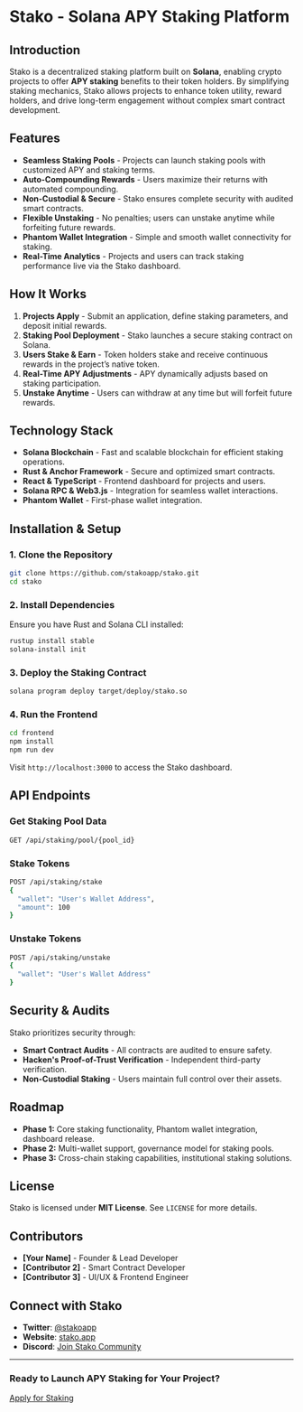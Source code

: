 # Stako - Solana APY Staking Platform

## Introduction
Stako is a decentralized staking platform built on **Solana**, enabling crypto projects to offer **APY staking** benefits to their token holders. By simplifying staking mechanics, Stako allows projects to enhance token utility, reward holders, and drive long-term engagement without complex smart contract development.

## Features
- **Seamless Staking Pools** - Projects can launch staking pools with customized APY and staking terms.
- **Auto-Compounding Rewards** - Users maximize their returns with automated compounding.
- **Non-Custodial & Secure** - Stako ensures complete security with audited smart contracts.
- **Flexible Unstaking** - No penalties; users can unstake anytime while forfeiting future rewards.
- **Phantom Wallet Integration** - Simple and smooth wallet connectivity for staking.
- **Real-Time Analytics** - Projects and users can track staking performance live via the Stako dashboard.

## How It Works
1. **Projects Apply** - Submit an application, define staking parameters, and deposit initial rewards.
2. **Staking Pool Deployment** - Stako launches a secure staking contract on Solana.
3. **Users Stake & Earn** - Token holders stake and receive continuous rewards in the project’s native token.
4. **Real-Time APY Adjustments** - APY dynamically adjusts based on staking participation.
5. **Unstake Anytime** - Users can withdraw at any time but will forfeit future rewards.

## Technology Stack
- **Solana Blockchain** - Fast and scalable blockchain for efficient staking operations.
- **Rust & Anchor Framework** - Secure and optimized smart contracts.
- **React & TypeScript** - Frontend dashboard for projects and users.
- **Solana RPC & Web3.js** - Integration for seamless wallet interactions.
- **Phantom Wallet** - First-phase wallet integration.

## Installation & Setup
### 1. Clone the Repository
```sh
git clone https://github.com/stakoapp/stako.git
cd stako
```

### 2. Install Dependencies
Ensure you have Rust and Solana CLI installed:
```sh
rustup install stable
solana-install init
```

### 3. Deploy the Staking Contract
```sh
solana program deploy target/deploy/stako.so
```

### 4. Run the Frontend
```sh
cd frontend
npm install
npm run dev
```
Visit `http://localhost:3000` to access the Stako dashboard.

## API Endpoints
### Get Staking Pool Data
```sh
GET /api/staking/pool/{pool_id}
```
### Stake Tokens
```sh
POST /api/staking/stake
{
  "wallet": "User's Wallet Address",
  "amount": 100
}
```
### Unstake Tokens
```sh
POST /api/staking/unstake
{
  "wallet": "User's Wallet Address"
}
```

## Security & Audits
Stako prioritizes security through:
- **Smart Contract Audits** - All contracts are audited to ensure safety.
- **Hacken's Proof-of-Trust Verification** - Independent third-party verification.
- **Non-Custodial Staking** - Users maintain full control over their assets.

## Roadmap
- **Phase 1:** Core staking functionality, Phantom wallet integration, dashboard release.
- **Phase 2:** Multi-wallet support, governance model for staking pools.
- **Phase 3:** Cross-chain staking capabilities, institutional staking solutions.

## License
Stako is licensed under **MIT License**. See `LICENSE` for more details.

## Contributors
- **[Your Name]** - Founder & Lead Developer
- **[Contributor 2]** - Smart Contract Developer
- **[Contributor 3]** - UI/UX & Frontend Engineer

## Connect with Stako
- **Twitter**: [@stakoapp](https://twitter.com/stakoapp)
- **Website**: [stako.app](https://stako.app)
- **Discord**: [Join Stako Community](https://discord.gg/stako)

---
### Ready to Launch APY Staking for Your Project?
[Apply for Staking](https://stako.app/apply)

